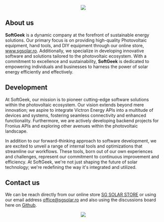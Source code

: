 <p align="center">
  <img src="https://capsule-render.vercel.app/api?type=waving&height=100&color=gradient&text=SoftGeek%20Romania&section=header&textBg=false&fontAlign=50&fontSize=35&fontAlignY=26"/>
</p>

## About us

**SoftGeek** is a dynamic company at the forefront of sustainable energy solutions. Our primary focus is on providing 
high-quality Photovoltaic equipment, hand tools, and DIY equipment through our online store, www.sgsolar.ro. 
Additionally, we specialize in developing innovative software and solutions tailored to the photovoltaic ecosystem. 
With a commitment to excellence and sustainability, **SoftGeek** is dedicated to empowering individuals and businesses 
to harness the power of solar energy efficiently and effectively.

## Development

At SoftGeek, our mission is to pioneer cutting-edge software solutions within the photovoltaic ecosystem. 
Our vision extends beyond mere innovation; we aspire to integrate Victron Energy APIs into a multitude of devices and 
systems, fostering seamless connectivity and enhanced functionality. Furthermore, we are actively developing backend 
projects for Fronius APIs and exploring other avenues within the photovoltaic landscape.

In addition to our forward-thinking approach to software development, we are excited to unveil a range of internal 
tools and optimizations that streamline our workflows. These tools, born out of our own experiences and challenges, 
represent our commitment to continuous improvement and efficiency. At SoftGeek, we're not just shaping the future of 
solar technology; we're redefining the way it's integrated and utilized.

## Contact us

We can be reach directly from our online store [SG SOLAR STORE](https://www.sgsolar.ro) or using our email address <office@sgsolar.ro> and also 
using the discussions board here on [Github](https://github.com/orgs/SoftGeekRO/discussions).


<p align="center">
  <img src="https://capsule-render.vercel.app/api?type=waving&height=100&color=gradient&section=footer"/>
</p>
